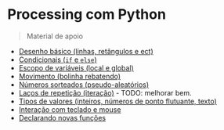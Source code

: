 # Processing com Python
> Material de apoio 

- [Desenho básico (linhas, retângulos e ect)](desenho-basico_py.md)
- [Condicionais (`if` e `else`)](condicionais_py.md)
- [Escopo de variáveis (local e global)](escopo_py.md)
- [Movimento (bolinha rebatendo)](movimento_py.md)
- [Números sorteados (pseudo-aleatórios)](numeros-aleatorios_py.md)
- [Laços de repetição (iteração)](lacos_py.md) - TODO: melhorar bem.
- [Tipos de valores (inteiros, números de ponto flutuante, texto)](tipagem_py.md)
- [Interação com teclado e mouse](input_py.md)
- [Declarando novas funções](funcoes_py.md)




